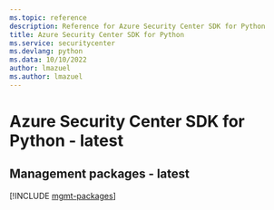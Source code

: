 ```yaml
---
ms.topic: reference
description: Reference for Azure Security Center SDK for Python
title: Azure Security Center SDK for Python
ms.service: securitycenter
ms.devlang: python
ms.data: 10/10/2022
author: lmazuel
ms.author: lmazuel
---
```

# Azure Security Center SDK for Python - latest

## Management packages - latest
[!INCLUDE [mgmt-packages](security-center-mgmt-index.md)]